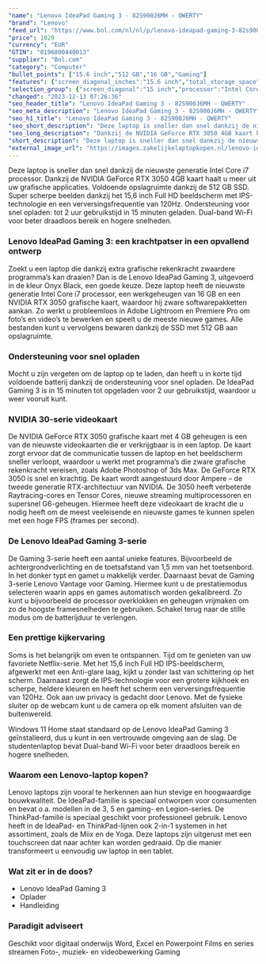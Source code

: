 ```yaml
---
"name": "Lenovo IdeaPad Gaming 3 - 82S900J6MH - QWERTY"
"brand": "Lenovo"
"feed_url": "https://www.bol.com/nl/nl/p/lenovo-ideapad-gaming-3-82s900j6mh-qwerty/9300000094209534"
"price": 1029
"currency": "EUR"
"GTIN": "0196800440013"
"supplier": "Bol.com"
"category": "Computer"
"bullet_points": ["15.6 inch","512 GB","16 GB","Gaming"]
"features": {"screen_diagonal_inches":"15.6 inch","total_storage_space":"512 GB","memory_size":"16 GB","purpose_laptop":"Gaming"}
"selection_group": {"screen_diagonal":"15 inch","processor":"Intel Core i7","changed_price_past_3_days":false,"product_family":"Ideapad"}
"changed": "2023-12-13 07:26:36"
"seo_header_title": "Lenovo IdeaPad Gaming 3 - 82S900J6MH - QWERTY"
"seo_meta_description": "Lenovo IdeaPad Gaming 3 - 82S900J6MH - QWERTY"
"seo_h1_title": "Lenovo IdeaPad Gaming 3 - 82S900J6MH - QWERTY"
"seo_short_description": "Deze laptop is sneller dan snel dankzij de nieuwste generatie Intel Core i7 processor."
"seo_long_description": "Dankzij de NVIDIA GeForce RTX 3050 4GB kaart haalt u meer uit uw grafische applicaties. Voldoende opslagruimte dankzij de 512 GB SSD. Super scherpe beelden dankzij het 15,6 inch Full HD beeldscherm met IPS-technologie en een verversingsfrequentie van 120Hz. Ondersteuning voor snel opladen: tot 2 uur gebruikstijd in 15 minuten geladen. Dual-band Wi-Fi voor beter draadloos bereik en hogere snelheden. <h3>Lenovo IdeaPad Gaming 3: een krachtpatser in een opvallend ontwerp</h3>Zoekt u een laptop die dankzij extra grafische rekenkracht zwaardere programma’s kan draaien? Dan is de Lenovo IdeaPad Gaming 3, uitgevoerd in de kleur Onyx Black, een goede keuze. Deze laptop heeft de nieuwste generatie Intel Core i7 processor, een werkgeheugen van 16 GB en een NVIDIA RTX 3050 grafische kaart, waardoor hij zware softwarepakketten aankan. Zo werkt u probleemloos in Adobe Lightroom en Premiere Pro om foto’s en video’s te bewerken en speelt u de meeste nieuwe games. Alle bestanden kunt u vervolgens bewaren dankzij de SSD met 512 GB aan opslagruimte. <h3>Ondersteuning voor snel opladen</h3> <p> Mocht u zijn vergeten om de laptop op te laden, dan heeft u in korte tijd voldoende batterij dankzij de ondersteuning voor snel opladen. De IdeaPad Gaming 3 is in 15 minuten tot opgeladen voor 2 uur gebruikstijd, waardoor u weer vooruit kunt. </p> <h3>NVIDIA 30-serie videokaart</h3> <p> De NVIDIA GeForce RTX 3050 grafische kaart met 4 GB geheugen is een van de nieuwste videokaarten die er verkrijgbaar is in een laptop. De kaart zorgt ervoor dat de communicatie tussen de laptop en het beeldscherm sneller verloopt, waardoor u werkt met programma’s die zware grafische rekenkracht vereisen, zoals Adobe Photoshop of 3ds Max. De GeForce RTX 3050 is snel en krachtig. De kaart wordt aangestuurd door Ampere – de tweede generatie RTX-architectuur van NVIDIA. De 3050 heeft verbeterde Raytracing-cores en Tensor Cores, nieuwe streaming multiprocessoren en supersnel G6-geheugen. Hiermee heeft deze videokaart de kracht die u nodig heeft om de meest veeleisende en nieuwste games te kunnen spelen met een hoge FPS (frames per second). </p> <h3>De Lenovo IdeaPad Gaming 3-serie</h3> <p> De Gaming 3-serie heeft een aantal unieke features. Bijvoorbeeld de achtergrondverlichting en de toetsafstand van 1,5 mm van het toetsenbord. In het donker typt en gamet u makkelijk verder. Daarnaast bevat de Gaming 3-serie Lenovo Vantage voor Gaming. Hiermee kunt u de prestatiemodus selecteren waarin apps en games automatisch worden gekalibreerd. Zo kunt u bijvoorbeeld de processor overklokken en geheugen vrijmaken om zo de hoogste framesnelheden te gebruiken. Schakel terug naar de stille modus om de batterijduur te verlengen. </p> <h3>Een prettige kijkervaring</h3> <p> Soms is het belangrijk om even te ontspannen. Tijd om te genieten van uw favoriete Netflix-serie. Met het 15,6 inch Full HD IPS-beeldscherm, afgewerkt met een Anti-glare laag, kijkt u zonder last van schittering op het scherm. Daarnaast zorgt de IPS-technologie voor een grotere kijkhoek en scherpe, heldere kleuren en heeft het scherm een verversingsfrequentie van 120Hz. Ook aan uw privacy is gedacht door Lenovo. Met de fysieke sluiter op de webcam kunt u de camera op elk moment afsluiten van de buitenwereld. </p> <p> Windows 11 Home staat standaard op de Lenovo IdeaPad Gaming 3 geïnstalleerd, dus u kunt in een vertrouwde omgeving aan de slag. De studentenlaptop bevat Dual-band Wi-Fi voor beter draadloos bereik en hogere snelheden. </p> <h3>Waarom een Lenovo-laptop kopen?</h3>Lenovo laptops zijn vooral te herkennen aan hun stevige en hoogwaardige bouwkwaliteit. De IdeaPad-familie is speciaal ontworpen voor consumenten en bevat o. a. modellen in de 3, 5 en gaming- en Legion-series. De ThinkPad-familie is speciaal geschikt voor professioneel gebruik. Lenovo heeft in de IdeaPad- en ThinkPad-lijnen ook 2-in-1 systemen in het assortiment, zoals de Miix en de Yoga. Deze laptops zijn uitgerust met een touchscreen dat naar achter kan worden gedraaid. Op die manier transformeert u eenvoudig uw laptop in een tablet. <h3>Wat zit er in de doos?</h3> <ul> <li>Lenovo IdeaPad Gaming 3</li> <li>Oplader</li> <li>Handleiding</li> </ul> <h3>Paradigit adviseert</h3> Geschikt voor digitaal onderwijs Word, Excel en Powerpoint Films en series streamen Foto-, muziek- en videobewerking Gaming"
"short_description": "Deze laptop is sneller dan snel dankzij de nieuwste generatie Intel Core i7 processor. Dankzij de NVIDIA GeForce RTX 3050 4GB kaart haalt u meer uit uw grafische applicaties. Voldoende opslagruimte dankzij de 512 GB SSD. Super scherpe beelden dankzij het 15,6 inch Full HD beeldscherm met IPS-technologie en een verversingsfrequentie van 120Hz. Ondersteuning voor snel opladen: tot 2 uur gebruikstijd in 15 minuten geladen. Dual-band Wi-Fi voor beter draadloos bereik en hogere snelheden. Lenovo IdeaPad Gaming 3: een krachtpatser in een opvallend ontwerp Zoekt u een laptop die dankzij extra grafische rekenkracht zwaardere programma’s kan draaien? Dan is de Lenovo IdeaPad Gaming 3, uitgevoerd in de kleur Onyx Black, een goede keuze. Deze laptop heeft de nieuwste generatie Intel Core i7 processor, een werkgeheugen van 16 GB en een NVIDIA RTX 3050 grafische kaart, waardoor hij zware softwarepakketten aankan. Zo werkt u probleemloos in Adobe Lightroom en Premiere Pro om foto’s en video’s te bewerken en speelt u de meeste nieuwe games. Alle bestanden kunt u vervolgens bewaren dankzij de SSD met 512 GB aan opslagruimte. Ondersteuning voor snel opladen Mocht u zijn vergeten om de laptop op te laden, dan heeft u in korte tijd voldoende batterij dankzij de ondersteuning voor snel opladen. De IdeaPad Gaming 3 is in 15 minuten tot opgeladen voor 2 uur gebruikstijd, waardoor u weer vooruit kunt. NVIDIA 30-serie videokaart De NVIDIA GeForce RTX 3050 grafische kaart met 4 GB geheugen is een van de nieuwste videokaarten die er verkrijgbaar is in een laptop. De kaart zorgt ervoor dat de communicatie tussen de laptop en het beeldscherm sneller verloopt, waardoor u werkt met programma’s die zware grafische rekenkracht vereisen, zoals Adobe Photoshop of 3ds Max. De GeForce RTX 3050 is snel en krachtig. De kaart wordt aangestuurd door Ampere – de tweede generatie RTX-architectuur van NVIDIA. De 3050 heeft verbeterde Raytracing-cores en Tensor Cores, nieuwe streaming multiprocessoren en supersnel G6-geheugen. Hiermee heeft deze videokaart de kracht die u nodig heeft om de meest veeleisende en nieuwste games te kunnen spelen met een hoge FPS (frames per second). De Lenovo IdeaPad Gaming 3-serie De Gaming 3-serie heeft een aantal unieke features. Bijvoorbeeld de achtergrondverlichting en de toetsafstand van 1,5 mm van het toetsenbord. In het donker typt en gamet u makkelijk verder. Daarnaast bevat de Gaming 3-serie Lenovo Vantage voor Gaming. Hiermee kunt u de prestatiemodus selecteren waarin apps en games automatisch worden gekalibreerd. Zo kunt u bijvoorbeeld de processor overklokken en geheugen vrijmaken om zo de hoogste framesnelheden te gebruiken. Schakel terug naar de stille modus om de batterijduur te verlengen. Een prettige kijkervaring Soms is het belangrijk om even te ontspannen. Tijd om te genieten van uw favoriete Netflix-serie. Met het 15,6 inch Full HD IPS-beeldscherm, afgewerkt met een Anti-glare laag, kijkt u zonder last van schittering op het scherm. Daarnaast zorgt de IPS-technologie voor een grotere kijkhoek en scherpe, heldere kleuren en heeft het scherm een verversingsfrequentie van 120Hz. Ook aan uw privacy is gedacht door Lenovo. Met de fysieke sluiter op de webcam kunt u de camera op elk moment afsluiten van de buitenwereld. Windows 11 Home staat standaard op de Lenovo IdeaPad Gaming 3 geïnstalleerd, dus u kunt in een vertrouwde omgeving aan de slag. De studentenlaptop bevat Dual-band Wi-Fi voor beter draadloos bereik en hogere snelheden. Waarom een Lenovo-laptop kopen? Lenovo laptops zijn vooral te herkennen aan hun stevige en hoogwaardige bouwkwaliteit. De IdeaPad-familie is speciaal ontworpen voor consumenten en bevat o.a. modellen in de 3, 5 en gaming- en Legion-series. De ThinkPad-familie is speciaal geschikt voor professioneel gebruik. Lenovo heeft in de IdeaPad- en ThinkPad-lijnen ook 2-in-1 systemen in het assortiment, zoals de Miix en de Yoga. Deze laptops zijn uitgerust met een touchscreen dat naar achter kan worden gedraaid. Op die manier transformeert u eenvoudig uw laptop in een tablet. Wat zit er in de doos? Lenovo IdeaPad Gaming 3 Oplader Handleiding Paradigit adviseert Geschikt voor digitaal onderwijs Word, Excel en Powerpoint Films en series streamen Foto-, muziek- en videobewerking Gaming"
"external_image_url": "https://images.zakelijkelaptopkopen.nl/lenovo-ideapad-gaming-3-82s900j6mh-qwerty.webp"
---
```


Deze laptop is sneller dan snel dankzij de nieuwste generatie Intel Core i7 processor. Dankzij de NVIDIA GeForce RTX 3050 4GB kaart haalt u meer uit uw grafische applicaties. Voldoende opslagruimte dankzij de 512 GB SSD. Super scherpe beelden dankzij het 15,6 inch Full HD beeldscherm met IPS-technologie en een verversingsfrequentie van 120Hz. Ondersteuning voor snel opladen: tot 2 uur gebruikstijd in 15 minuten geladen. Dual-band Wi-Fi voor beter draadloos bereik en hogere snelheden. <h3>Lenovo IdeaPad Gaming 3: een krachtpatser in een opvallend ontwerp</h3>Zoekt u een laptop die dankzij extra grafische rekenkracht zwaardere programma’s kan draaien? Dan is de Lenovo IdeaPad Gaming 3, uitgevoerd in de kleur Onyx Black, een goede keuze. Deze laptop heeft de nieuwste generatie Intel Core i7 processor, een werkgeheugen van 16 GB en een NVIDIA RTX 3050 grafische kaart, waardoor hij zware softwarepakketten aankan. Zo werkt u probleemloos in Adobe Lightroom en Premiere Pro om foto’s en video’s te bewerken en speelt u de meeste nieuwe games. Alle bestanden kunt u vervolgens bewaren dankzij de SSD met 512 GB aan opslagruimte. <h3>Ondersteuning voor snel opladen</h3> <p> Mocht u zijn vergeten om de laptop op te laden, dan heeft u in korte tijd voldoende batterij dankzij de ondersteuning voor snel opladen. De IdeaPad Gaming 3 is in 15 minuten tot opgeladen voor 2 uur gebruikstijd, waardoor u weer vooruit kunt. </p> <h3>NVIDIA 30-serie videokaart</h3> <p> De NVIDIA GeForce RTX 3050 grafische kaart met 4 GB geheugen is een van de nieuwste videokaarten die er verkrijgbaar is in een laptop. De kaart zorgt ervoor dat de communicatie tussen de laptop en het beeldscherm sneller verloopt, waardoor u werkt met programma’s die zware grafische rekenkracht vereisen, zoals Adobe Photoshop of 3ds Max. De GeForce RTX 3050 is snel en krachtig. De kaart wordt aangestuurd door Ampere – de tweede generatie RTX-architectuur van NVIDIA. De 3050 heeft verbeterde Raytracing-cores en Tensor Cores, nieuwe streaming multiprocessoren en supersnel G6-geheugen. Hiermee heeft deze videokaart de kracht die u nodig heeft om de meest veeleisende en nieuwste games te kunnen spelen met een hoge FPS (frames per second). </p> <h3>De Lenovo IdeaPad Gaming 3-serie</h3> <p> De Gaming 3-serie heeft een aantal unieke features. Bijvoorbeeld de achtergrondverlichting en de toetsafstand van 1,5 mm van het toetsenbord. In het donker typt en gamet u makkelijk verder. Daarnaast bevat de Gaming 3-serie Lenovo Vantage voor Gaming. Hiermee kunt u de prestatiemodus selecteren waarin apps en games automatisch worden gekalibreerd. Zo kunt u bijvoorbeeld de processor overklokken en geheugen vrijmaken om zo de hoogste framesnelheden te gebruiken. Schakel terug naar de stille modus om de batterijduur te verlengen. </p> <h3>Een prettige kijkervaring</h3> <p> Soms is het belangrijk om even te ontspannen. Tijd om te genieten van uw favoriete Netflix-serie. Met het 15,6 inch Full HD IPS-beeldscherm, afgewerkt met een Anti-glare laag, kijkt u zonder last van schittering op het scherm. Daarnaast zorgt de IPS-technologie voor een grotere kijkhoek en scherpe, heldere kleuren en heeft het scherm een verversingsfrequentie van 120Hz. Ook aan uw privacy is gedacht door Lenovo. Met de fysieke sluiter op de webcam kunt u de camera op elk moment afsluiten van de buitenwereld. </p> <p> Windows 11 Home staat standaard op de Lenovo IdeaPad Gaming 3 geïnstalleerd, dus u kunt in een vertrouwde omgeving aan de slag. De studentenlaptop bevat Dual-band Wi-Fi voor beter draadloos bereik en hogere snelheden. </p> <h3>Waarom een Lenovo-laptop kopen?</h3>Lenovo laptops zijn vooral te herkennen aan hun stevige en hoogwaardige bouwkwaliteit. De IdeaPad-familie is speciaal ontworpen voor consumenten en bevat o.a. modellen in de 3, 5 en gaming- en Legion-series. De ThinkPad-familie is speciaal geschikt voor professioneel gebruik. Lenovo heeft in de IdeaPad- en ThinkPad-lijnen ook 2-in-1 systemen in het assortiment, zoals de Miix en de Yoga. Deze laptops zijn uitgerust met een touchscreen dat naar achter kan worden gedraaid. Op die manier transformeert u eenvoudig uw laptop in een tablet. <h3>Wat zit er in de doos?</h3> <ul> <li>Lenovo IdeaPad Gaming 3</li> <li>Oplader</li> <li>Handleiding</li> </ul> <h3>Paradigit adviseert</h3> Geschikt voor digitaal onderwijs Word, Excel en Powerpoint Films en series streamen Foto-, muziek- en videobewerking Gaming